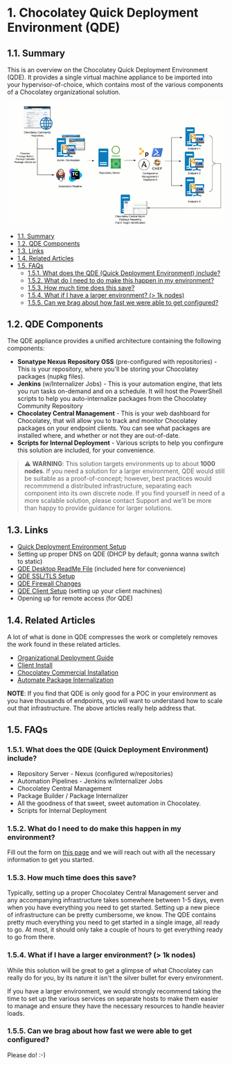 # 1. Chocolatey Quick Deployment Environment (QDE)

## 1.1. Summary

This is an overview on the Chocolatey Quick Deployment Environment (QDE). It provides a single virtual machine appliance to be imported into your hypervisor-of-choice, which contains most of the various components of a Chocolatey organizational solution.

![QDE Architechture](images/quickdeploy/QDE-architecture.gif)

<!-- TOC -->

- [1.1. Summary](#11-summary)
- [1.2. QDE Components](#12-qde-components)
- [1.3. Links](#13-links)
- [1.4. Related Articles](#14-related-articles)
- [1.5. FAQs](#15-faqs)
  - [1.5.1. What does the QDE (Quick Deployment Environment) include?](#151-what-does-the-qde-quick-deployment-environment-include)
  - [1.5.2. What do I need to do make this happen in my environment?](#152-what-do-i-need-to-do-make-this-happen-in-my-environment)
  - [1.5.3. How much time does this save?](#153-how-much-time-does-this-save)
  - [1.5.4. What if I have a larger environment? (> 1k nodes)](#154-what-if-i-have-a-larger-environment--1k-nodes)
  - [1.5.5. Can we brag about how fast we were able to get configured?](#155-can-we-brag-about-how-fast-we-were-able-to-get-configured)

<!-- /TOC -->

## 1.2. QDE Components

The QDE appliance provides a unified architecture containing the following components:

* **Sonatype Nexus Repository OSS** (pre-configured with repositories) - This is your repository, where you'll be storing your Chocolatey packages (nupkg files).
* **Jenkins** (w/Internalizer Jobs) - This is your automation engine, that lets you run tasks on-demand and on a schedule. It will host the PowerShell scripts to help you auto-internalize packages from the Chocolatey Community Repository
* **Chocolatey Central Management** - This is your web dashboard for Chocolatey, that will allow you to track and monitor Chocolatey packages on your endpoint clients. You can see what packages are installed where, and whether or not they are out-of-date.
* **Scripts for Internal Deployment** - Various scripts to help you confirgure this solution are included, for your convenience.

> :warning: **WARNING**: This solution targets environments up to about **1000 nodes**.
If you need a solution for a larger environment, QDE would still be suitable as a proof-of-concept; however, best practices would recommmend a distributed infrastructure, separating each component into its own discrete node.
If you find yourself in need of a more scalable solution, please contact Support and we'll be more than happy to provide guidance for larger solutions.

## 1.3. Links

* [Quick Deployment Environment Setup](QuickDeploymentSetup)
* Setting up proper DNS on QDE (DHCP by default; gonna wanna switch to static)
* [QDE Desktop ReadMe File](QuickDeploymentDesktopReadme) (included here for convenience)
* [QDE SSL/TLS Setup](QuickDeploymentSslSetup)
* [QDE Firewall Changes](QuickDeploymentFirewallChanges)
* [QDE Client Setup](QuickDeploymentClientSetup) (setting up your client machines)
* Opening up for remote access (for QDE)

## 1.4. Related Articles

A lot of what is done in QDE compresses the work or completely removes the work found in these related articles.

* [Organizational Deployment Guide](How-To-Setup-Offline-Installation)
* [Client Install](https://chocolatey.org/install#organization)
* [Chocolatey Commercial Installation](Installation-Licensed)
* [Automate Package Internalization](How-To-Setup-Internal-Package-Repository)

**NOTE**: If you find that QDE is only good for a POC in your environment as you have thousands of endpoints, you will want to understand how to scale out that infrastructure. The above articles really help address that.

## 1.5. FAQs

### 1.5.1. What does the QDE (Quick Deployment Environment) include?

* Repository Server - Nexus (configured w/repositories)
* Automation Pipelines - Jenkins w/Internalizer Jobs
* Chocolatey Central Management
* Package Builder / Package Internalizer
* All the goodness of that sweet, sweet automation in Chocolatey.
* Scripts for Internal Deployment

### 1.5.2. What do I need to do make this happen in my environment?

Fill out the form on [this page](https://chocolatey.org/contact/quick-deployment) and we will reach out with all the necessary information to get you started.

### 1.5.3. How much time does this save?

Typically, setting up a proper Chocolatey Central Management server and any accompanying infrastructure takes somewhere between 1-5 days, even when you have everything you need to get started. Setting up a new piece of infrastructure can be pretty cumbersome, we know. The QDE contains pretty much everything you need to get started in a single image, all ready to go. At most, it should only take a couple of hours to get everything ready to go from there.

### 1.5.4. What if I have a larger environment? (> 1k nodes)

While this solution will be great to get a glimpse of what Chocolatey can really do for you, by its nature it isn't the silver bullet for every environment.

If you have a larger environment, we would strongly recommend taking the time to set up the various services on separate hosts to make them easier to manage and ensure they have the necessary resources to handle heavier loads.

### 1.5.5. Can we brag about how fast we were able to get configured?

Please do! :-)
